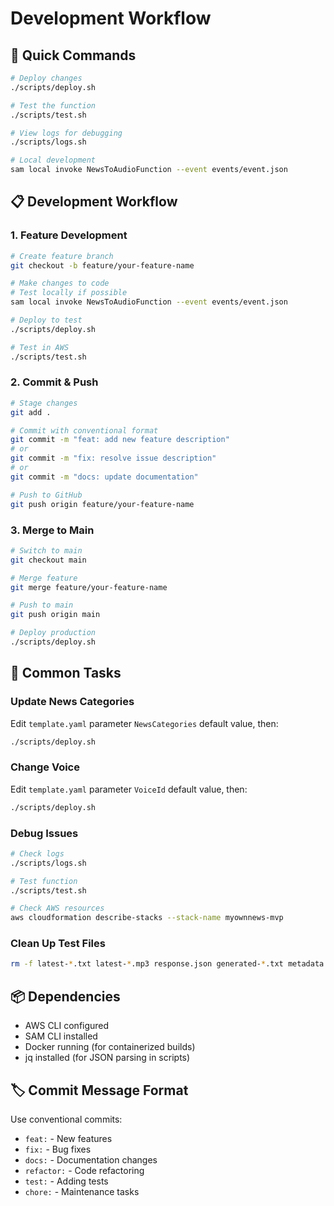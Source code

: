 # Development Workflow

## 🚀 Quick Commands

```bash
# Deploy changes
./scripts/deploy.sh

# Test the function
./scripts/test.sh

# View logs for debugging
./scripts/logs.sh

# Local development
sam local invoke NewsToAudioFunction --event events/event.json
```

## 📋 Development Workflow

### 1. **Feature Development**
```bash
# Create feature branch
git checkout -b feature/your-feature-name

# Make changes to code
# Test locally if possible
sam local invoke NewsToAudioFunction --event events/event.json

# Deploy to test
./scripts/deploy.sh

# Test in AWS
./scripts/test.sh
```

### 2. **Commit & Push**
```bash
# Stage changes
git add .

# Commit with conventional format
git commit -m "feat: add new feature description"
# or
git commit -m "fix: resolve issue description"
# or  
git commit -m "docs: update documentation"

# Push to GitHub
git push origin feature/your-feature-name
```

### 3. **Merge to Main**
```bash
# Switch to main
git checkout main

# Merge feature
git merge feature/your-feature-name

# Push to main
git push origin main

# Deploy production
./scripts/deploy.sh
```

## 🔧 Common Tasks

### Update News Categories
Edit `template.yaml` parameter `NewsCategories` default value, then:
```bash
./scripts/deploy.sh
```

### Change Voice
Edit `template.yaml` parameter `VoiceId` default value, then:
```bash
./scripts/deploy.sh
```

### Debug Issues
```bash
# Check logs
./scripts/logs.sh

# Test function
./scripts/test.sh

# Check AWS resources
aws cloudformation describe-stacks --stack-name myownnews-mvp
```

### Clean Up Test Files
```bash
rm -f latest-*.txt latest-*.mp3 response.json generated-*.txt metadata.json news-brief.mp3
```

## 📦 Dependencies

- AWS CLI configured
- SAM CLI installed  
- Docker running (for containerized builds)
- jq installed (for JSON parsing in scripts)

## 🏷️ Commit Message Format

Use conventional commits:
- `feat:` - New features
- `fix:` - Bug fixes
- `docs:` - Documentation changes
- `refactor:` - Code refactoring
- `test:` - Adding tests
- `chore:` - Maintenance tasks